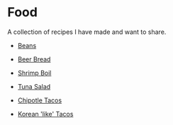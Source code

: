 Food
====

A collection of recipes I have made and want to share.

* [Beans](/recipes/Beans.md)
* [Beer Bread](/recipes/BeerBread.md)
* [Shrimp Boil](/recipes/ShrimpBoil.md)
* [Tuna Salad](/recipes/TunaSalad.md)

* [Chipotle Tacos](/recipes/ChipotleTacos.md)
* [Korean 'like' Tacos](/recipes/KoreanTacos.md)
